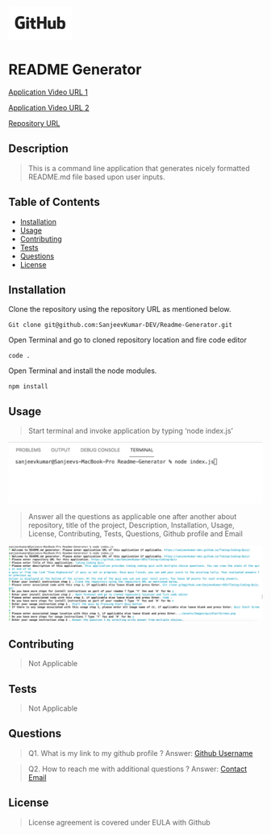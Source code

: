 ![Github EULA](assets/Images/Github_logo_black.png)
# README Generator

[Application Video URL 1  ](https://drive.google.com/file/d/1jPwBuRB2FDgLHR9P9UpDvUee3XBwPRly/view)

[Application Video URL 2  ](https://drive.google.com/file/d/1Q1-dKIY6HLKycwmEJbT96oecwu50dC0m/view)

[Repository URL ](https://github.com/SanjeevKumar-DEV/Readme-Generator)

## Description

> This is a command line application that 
> generates nicely formatted README.md file 
> based upon user inputs. 

## Table of Contents

- [Installation](#Installation)
- [Usage](#Usage)
- [Contributing](#Contributing)
- [Tests](#Tests)
- [Questions](#Questions)
- [License](#License)

## Installation

Clone the repository using the repository URL as mentioned below.
```
Git clone git@github.com:SanjeevKumar-DEV/Readme-Generator.git
```
Open Terminal and go to cloned repository location and fire code editor
```
code .
```
Open Terminal and install the node modules.
```
npm install
```

## Usage

> Start terminal and invoke application by typing ‘node index.js’  

![Start the application](assets/Images/startTheApplication.png) 

> Answer all the questions as applicable one after another about repository, title of the project, Description, Installation, Usage, License, Contributing, Tests, Questions, Github profile and Email 

![Provide Inputs](assets/Images/provideInputs.png) 

## Contributing

> Not Applicable 

## Tests

> Not Applicable 

## Questions

> Q1. What is my link to my github profile ? 
Answer: [Github Username](https://github.com/SanjeevKumar-DEV) 

> Q2. How to reach me with additional questions ? 
Answer: [Contact Email](mailto:sanjeevkumar@me.com)

## License

> License agreement is covered under EULA with Github
